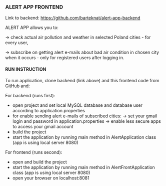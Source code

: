 ### ALERT APP FRONTEND

Link to backend: https://github.com/barteknat/alert-app-backend

ALERT APP allows you to:

-> check actual air pollution and weather in selected Poland cities - for every user,

-> subscribe on getting alert e-mails about bad air condition in chosen city when it occurs - only for registered users after logging in.

#### RUN INSTRUCTION

To run application, clone backend (link above) and this frontend code from GitHub and:

For backend (runs first):
- open project and set local MySQL database and database user according to application.properties
- for enable sending alert e-mails of subscribed cities:
  -> set your gmail login and password in application.properties
  -> enable less secure apps to access your gmail account
- build the project
- start the application by running main method in AlertApplication class (app is using local server 8080)

For frontend (runs second):
- open and build the project
- start the application by running main method in AlertFrontApplication class (app is using local server 8080)
- open your browser on localhost:8081